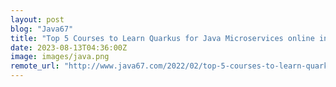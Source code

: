 ```yaml
---
layout: post
blog: "Java67"
title: "Top 5 Courses to Learn Quarkus for Java Microservices online in 2023 - Best of Lot"
date: 2023-08-13T04:36:00Z
image: images/java.png
remote_url: "http://www.java67.com/2022/02/top-5-courses-to-learn-quarkus.html"
---
```

